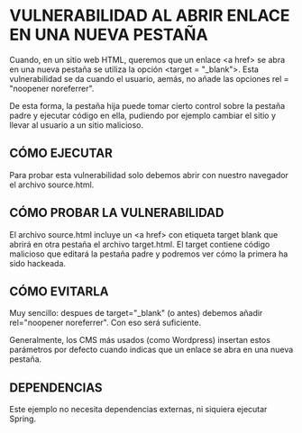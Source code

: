 # VULNERABILIDAD AL ABRIR ENLACE EN UNA NUEVA PESTAÑA

Cuando, en un sitio web HTML, queremos que un enlace \<a href> se abra en una nueva pestaña se utiliza la opción
<target = "_blank">. Esta vulnerabilidad se da cuando el usuario, aemás, no añade las opciones rel = "noopener noreferrer".

De esta forma, la pestaña hija puede tomar cierto control sobre la pestaña padre y ejecutar código en ella, pudiendo
por ejemplo cambiar el sitio y llevar al usuario a un sitio malicioso.

## CÓMO EJECUTAR

Para probar esta vulnerabilidad solo debemos abrir con nuestro navegador el archivo source.html.

## CÓMO PROBAR LA VULNERABILIDAD

El archivo source.html incluye un \<a href> con etiqueta target blank que abrirá en otra pestaña el archivo target.html.
El target contiene código malicioso que editará la pestaña padre y podremos ver cómo la primera ha sido hackeada.

## CÓMO EVITARLA

Muy sencillo: despues de target="_blank" (o antes) debemos añadir rel="noopener noreferrer". Con eso será suficiente.

Generalmente, los CMS más usados (como Wordpress) insertan estos parámetros por defecto cuando indicas que un enlace
se abra en una nueva pestaña.

## DEPENDENCIAS

Este ejemplo no necesita dependencias externas, ni siquiera ejecutar Spring.

